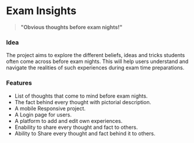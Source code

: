 # Exam Insights

> **"Obvious thoughts before exam nights!"**


### Idea

The project aims to explore the different beliefs, ideas and tricks students often come across before exam nights. This will help users understand and navigate the realities of such experiences during exam time preparations.


### Features
- List of thoughts that come to mind before exam nights.
- The fact behind every thought with pictorial description.
- A mobile Responsive project.
- A Login page for users.
- A platform to add and edit own experiences.
- Enability to share every thought and fact to others.
- Ability to Share every thought and fact behind it to others.
